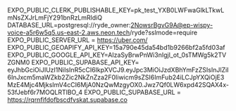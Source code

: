 EXPO_PUBLIC_CLERK_PUBLISHABLE_KEY=pk_test_YXB0LWFwaGlkLTkwLmNsZXJrLmFjY291bnRzLmRldiQ
DATABASE_URL=postgresql://ryde_owner:2NowsrBgvG9A@ep-wispy-voice-a5r6w5q5.us-east-2.aws.neon.tech/ryde?sslmode=require
EXPO_PUBLIC_SERVER_URL = https://uber.com/
EXPO_PUBLIC_GEOAPIFY_API_KEY=15a790e45da54bd1b9266bf2a5fd03af
EXPO_PUBLIC_GOOGLE_API_KEY=AIzaSyBrwPnWi3nIgjl_ot_0sTMWg5k2TVZGNM0
EXPO_PUBLIC_SUPABASE_API_KEY= eyJhbGciOiJIUzI1NiIsInR5cCI6IkpXVCJ9.eyJpc3MiOiJzdXBhYmFzZSIsInJlZiI6InJxcm5maWZkb2Zic2NkZnZza2F0Iiwicm9sZSI6ImFub24iLCJpYXQiOjE3MzE4Mjc4MjksImV4cCI6MjA0NzQwMzgyOX0.Jwz7Qf0LW6xpd42SQAX4x-53fJebf6r7MOQLRTlBO_4
EXPO_PUBLIC_SUPABASE_URL = https://rqrnfifdofbscdfvskat.supabase.co
